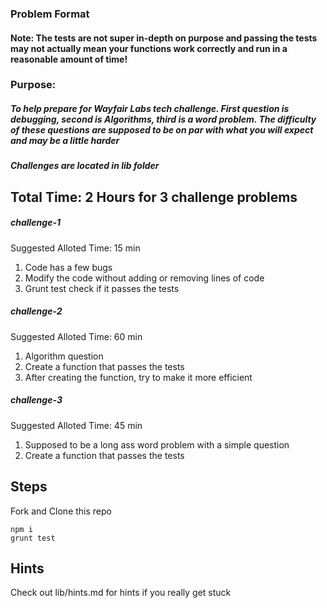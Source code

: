 ### Problem Format

#### Note: The tests are not super in-depth on purpose and passing the tests may not actually mean your functions work correctly and run in a reasonable amount of time!

### Purpose:
##### To help prepare for Wayfair Labs tech challenge. First question is debugging, second is Algorithms, third is a word problem. The difficulty of these questions are supposed to be on par with what you will expect and may be a little harder

##### Challenges are located in lib folder

## Total Time: 2 Hours for 3 challenge problems

##### challenge-1

Suggested Alloted Time: 15 min

1. Code has a few bugs
1. Modify the code without adding or removing lines of code
1. Grunt test check if it passes the tests

##### challenge-2

Suggested Alloted Time: 60 min

1. Algorithm question
1. Create a function that passes the tests
1. After creating the function, try to make it more efficient

##### challenge-3

Suggested Alloted Time: 45 min

1. Supposed to be a long ass word problem with a simple question
1. Create a function that passes the tests

## Steps

Fork and Clone this repo

```
npm i
grunt test
```

## Hints

Check out lib/hints.md for hints if you really get stuck
